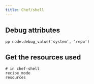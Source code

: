 ```yaml
---
title: Chef/shell
---
```


Debug attributes
----------------

	pp node.debug_value('system', 'repo')

Get the resources used
----------------------
	# in chef-shell
	recipe_mode
	resources

